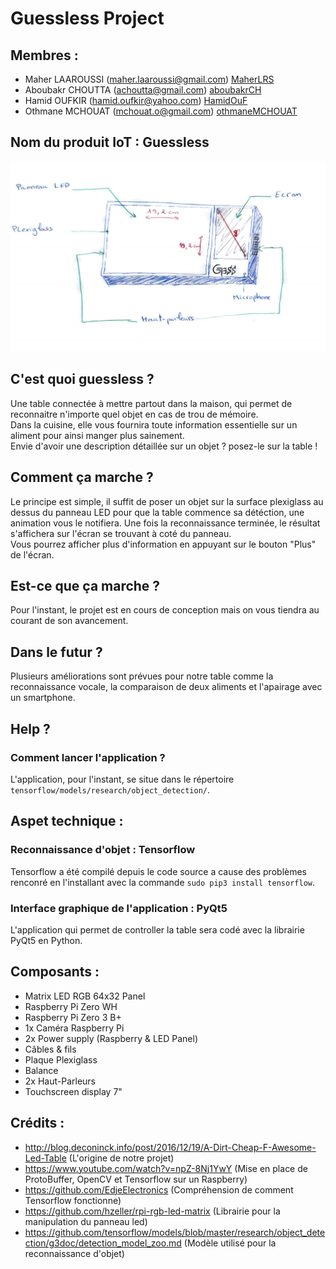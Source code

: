 # **Guessless Project**

## Membres :
* Maher LAAROUSSI (maher.laaroussi@gmail.com) [MaherLRS](https://github.com/maherlaaroussi "maherlaaroussi")
* Aboubakr CHOUTTA (achoutta@gmail.com)  [aboubakrCH](https://github.com/aboubakrCH "aboubakrCH")
* Hamid OUFKIR (hamid.oufkir@yahoo.com) [HamidOuF](https://github.com/HamidOuF "HamidOuF")
* Othmane MCHOUAT (mchouat.o@gmail.com)  [othmaneMCHOUAT](https://github.com/othmaneMCHOUAT "othmaneMCHOUAT")


## Nom du produit IoT : Guessless

![alt text](https://github.com/institut-galilee/guessless/blob/master/docs/Design.png)

## C'est quoi guessless ?

Une table connectée à mettre partout dans la maison, qui permet de reconnaitre n'importe quel objet en cas de trou de mémoire.  
Dans la cuisine, elle vous fournira toute information essentielle sur un aliment pour ainsi manger plus sainement.  
Envie d'avoir une description détaillée sur un objet ? posez-le sur la table !

## Comment ça marche ?

Le principe est simple, il suffit de poser un objet sur la surface plexiglass au dessus du panneau LED pour que la table commence sa détéction, une animation vous le notifiera. Une fois la reconnaissance terminée, le résultat s'affichera sur l'écran se trouvant à coté du panneau.  
Vous pourrez afficher plus d'information en appuyant sur le bouton "Plus" de l'écran.


## Est-ce que ça marche ?

Pour l'instant, le projet est en cours de conception mais on vous tiendra au courant de son avancement.

## Dans le futur ?

Plusieurs améliorations sont prévues pour notre table comme la reconnaissance vocale, la comparaison de deux aliments et l'apairage avec un smartphone.


## Help ?
### Comment lancer l'application ?
L'application, pour l'instant, se situe dans le répertoire `tensorflow/models/research/object_detection/`.


## Aspet technique :

### Reconnaissance d'objet : Tensorflow
Tensorflow a été compilé depuis le code source a cause des problèmes renconré en l'installant avec la commande `sudo pip3 install tensorflow`.  

### Interface graphique de l'application : PyQt5
L'application qui permet de controller la table sera codé avec la librairie PyQt5 en Python.


## Composants :

* Matrix LED RGB 64x32 Panel
* Raspberry Pi Zero WH
* Raspberry Pi Zero 3 B+
* 1x Caméra Raspberry Pi
* 2x Power supply (Raspberry & LED Panel)
* Câbles & fils
* Plaque Plexiglass
* Balance
* 2x Haut-Parleurs
* Touchscreen display 7"

## Crédits :
* http://blog.deconinck.info/post/2016/12/19/A-Dirt-Cheap-F-Awesome-Led-Table (L'origine de notre projet)
* https://www.youtube.com/watch?v=npZ-8Nj1YwY (Mise en place de ProtoBuffer, OpenCV et Tensorflow sur un Raspberry)
* https://github.com/EdjeElectronics (Compréhension de comment Tensorflow fonctionne)
* https://github.com/hzeller/rpi-rgb-led-matrix (Librairie pour la manipulation du panneau led)
* https://github.com/tensorflow/models/blob/master/research/object_detection/g3doc/detection_model_zoo.md (Modèle utilisé pour la reconnaissance d'objet)
